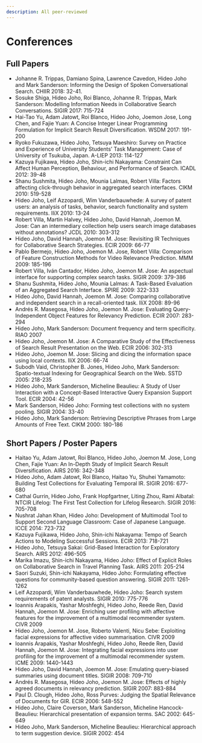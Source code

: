 ```yaml
---
description: All peer-reviewed
---
```


# Conferences

## Full Papers

* Johanne R. Trippas, Damiano Spina, Lawrence Cavedon, Hideo Joho and Mark Sanderson: Informing the Design of Spoken Conversational Search. CHIIR 2018: 32-41.
* Sosuke Shiga, Hideo Joho, Roi Blanco, Johanne R. Trippas, Mark Sanderson: Modelling Information Needs in Collaborative Search Conversations. SIGIR 2017: 715-724
* Hai-Tao Yu, Adam Jatowt, Roi Blanco, Hideo Joho, Joemon Jose, Long Chen, and Fajie Yuan: A Concise Integer Linear Programming Formulation for Implicit Search Result Diversification. WSDM 2017: 191-200
* Ryoko Fukuzawa, Hideo Joho, Tetsuya Maeshiro: Survey on Practice and Experience of University Students’ Task Management: Case of University of Tsukuba, Japan. A-LIEP 2013: 114-127
* Kazuya Fujikawa, Hideo Joho, Shin-ichi Nakayama: Constraint Can Affect Human Perception, Behaviour, and Performance of Search. ICADL 2012: 39-48
* Shanu Sushmita, Hideo Joho, Mounia Lalmas, Robert Villa: Factors affecting click-through behavior in aggregated search interfaces. CIKM 2010: 519-528
* Hideo Joho, Leif Azzopardi, Wim Vanderbauwhede: A survey of patent users: an analysis of tasks, behavior, search functionality and system requirements. IIiX 2010: 13-24
* Robert Villa, Martin Halvey, Hideo Joho, David Hannah, Joemon M. Jose: Can an intermediary collection help users search image databases without annotations? JCDL 2010: 303-312
* Hideo Joho, David Hannah, Joemon M. Jose: Revisiting IR Techniques for Collaborative Search Strategies. ECIR 2009: 66-77
* Pablo Bermejo, Hideo Joho, Joemon M. Jose, Robert Villa: Comparison of Feature Construction Methods for Video Relevance Prediction. MMM 2009: 185-196
* Robert Villa, Iván Cantador, Hideo Joho, Joemon M. Jose: An aspectual interface for supporting complex search tasks. SIGIR 2009: 379-386
* Shanu Sushmita, Hideo Joho, Mounia Lalmas: A Task-Based Evaluation of an Aggregated Search Interface. SPIRE 2009: 322-333
* Hideo Joho, David Hannah, Joemon M. Jose: Comparing collaborative and independent search in a recall-oriented task. IIiX 2008: 89-96
* Andrés R. Masegosa, Hideo Joho, Joemon M. Jose: Evaluating Query-Independent Object Features for Relevancy Prediction. ECIR 2007: 283-294
* Hideo Joho, Mark Sanderson: Document frequency and term specificity. RIAO 2007
* Hideo Joho, Joemon M. Jose: A Comparative Study of the Effectiveness of Search Result Presentation on the Web. ECIR 2006: 302-313
* Hideo Joho, Joemon M. Jose: Slicing and dicing the information space using local contexts. IIiX 2006: 66-74
* Subodh Vaid, Christopher B. Jones, Hideo Joho, Mark Sanderson: Spatio-textual Indexing for Geographical Search on the Web. SSTD 2005: 218-235
* Hideo Joho, Mark Sanderson, Micheline Beaulieu: A Study of User Interaction with a Concept-Based Interactive Query Expansion Support Tool. ECIR 2004: 42-56
* Mark Sanderson, Hideo Joho: Forming test collections with no system pooling. SIGIR 2004: 33-40
* Hideo Joho, Mark Sanderson: Retrieving Descriptive Phrases from Large Amounts of Free Text. CIKM 2000: 180-186

## Short Papers / Poster Papers

* Haitao Yu, Adam Jatowt, Roi Blanco, Hideo Joho, Joemon M. Jose, Long Chen, Fajie Yuan: An In-Depth Study of Implicit Search Result Diversification. AIRS 2016: 342-348
* Hideo Joho, Adam Jatowt, Roi Blanco, Haitao Yu, Shuhei Yamamoto: Building Test Collections for Evaluating Temporal IR. SIGIR 2016: 677-680
* Cathal Gurrin, Hideo Joho, Frank Hopfgartner, Liting Zhou, Rami Albatal: NTCIR Lifelog: The First Test Collection for Lifelog Research. SIGIR 2016: 705-708
* Nushrat Jahan Khan, Hideo Joho: Development of Multimodal Tool to Support Second Language Classroom: Case of Japanese Language. ICCE 2014: 723-732
* Kazuya Fujikawa, Hideo Joho, Shin-ichi Nakayama: Tempo of Search Actions to Modeling Successful Sessions. ECIR 2013: 718-721
* Hideo Joho, Tetsuya Sakai: Grid-Based Interaction for Exploratory Search. AIRS 2012: 496-505
* Marika Imazu, Shin-ichi Nakayama, Hideo Joho: Effect of Explicit Roles on Collaborative Search in Travel Planning Task. AIRS 2011: 205-214
* Saori Suzuki, Shin-ichi Nakayama, Hideo Joho: Formulating effective questions for community-based question answering. SIGIR 2011: 1261-1262
* Leif Azzopardi, Wim Vanderbauwhede, Hideo Joho: Search system requirements of patent analysts. SIGIR 2010: 775-776
* Ioannis Arapakis, Yashar Moshfeghi, Hideo Joho, Reede Ren, David Hannah, Joemon M. Jose: Enriching user profiling with affective features for the improvement of a multimodal recommender system. CIVR 2009
* Hideo Joho, Joemon M. Jose, Roberto Valenti, Nicu Sebe: Exploiting facial expressions for affective video summarisation. CIVR 2009
* Ioannis Arapakis, Yashar Moshfeghi, Hideo Joho, Reede Ren, David Hannah, Joemon M. Jose: Integrating facial expressions into user profiling for the improvement of a multimodal recommender system. ICME 2009: 1440-1443
* Hideo Joho, David Hannah, Joemon M. Jose: Emulating query-biased summaries using document titles. SIGIR 2008: 709-710
* Andrés R. Masegosa, Hideo Joho, Joemon M. Jose: Effects of highly agreed documents in relevancy prediction. SIGIR 2007: 883-884
* Paul D. Clough, Hideo Joho, Ross Purves: Judging the Spatial Relevance of Documents for GIR. ECIR 2006: 548-552
* Hideo Joho, Claire Coverson, Mark Sanderson, Micheline Hancock-Beaulieu: Hierarchical presentation of expansion terms. SAC 2002: 645-649
* Hideo Joho, Mark Sanderson, Micheline Beaulieu: Hierarchical approach to term suggestion device. SIGIR 2002: 454

